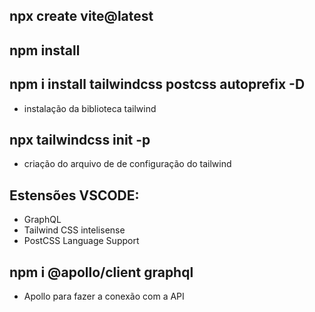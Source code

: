 ## npx create vite@latest

## npm install

## npm i install tailwindcss postcss autoprefix -D
- instalação da biblioteca tailwind

## npx tailwindcss init -p
- criação do arquivo de de configuração do tailwind

## Estensões VSCODE:
- GraphQL
- Tailwind CSS intelisense
- PostCSS Language Support

## npm i @apollo/client graphql
- Apollo para fazer a conexão com a API
